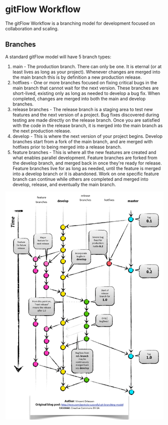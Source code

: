 # gitFlow Workflow
The gitFlow Workflow is a branching model for development focused on collaboration and scaling.

## Branches
A standard gitFlow model will have 5 branch types:
1. main - The production branch. There can only be one. It is eternal (or at least lives as long as your project). Whenever changes are merged into the main branch this is by definition a new production release.
2. hotfixes - One or more branches focused on fixing critical bugs in the main branch that cannot wait for the next version. These branches are short-lived, existing only as long as needed to develop a bug fix. When completed, changes are merged into both the main and develop branches.
3. release branches - The release branch is a staging area to test new features and the next version of a project. Bug fixes discovered during testing are made directly on the release branch. Once you are satisfied with the code in the release branch, it is merged into the main branch as the next production release.
4. develop - This is where the next version of your project begins. Develop branches start from a fork of the main branch, and are merged with hotfixes prior to being merged into a release branch.
5. feature branches - This is where all the new features are created and what enables parallel development. Feature branches are forked from the develop branch, and merged back in once they're ready for release. Feature branches live for as long as needed, until the feature is merged into a develop branch or it is abandoned. Work on one specific feature branch can continue while others are completed and merged into develop, release, and eventually the main branch.

![gitFlowBranchDiagram](/images/gitflow_diagram.png)
